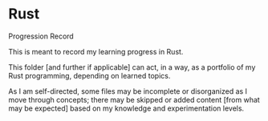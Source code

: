 # Rust
Progression Record

This is meant to record my learning progress in Rust.

This folder [and further if applicable] can act, in a way, as a portfolio of my Rust programming, depending on learned topics.

As I am self-directed, some files may be incomplete or disorganized as I move through concepts; there may be skipped or added content [from what may be expected] based on my knowledge and experimentation levels.
